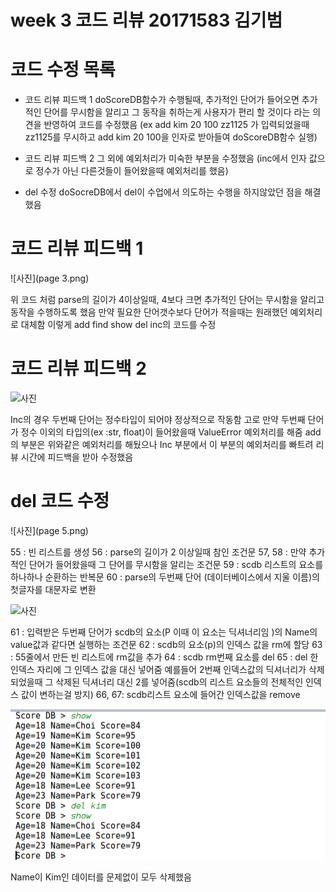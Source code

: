 # week 3 코드 리뷰 20171583 김기범





# 코드 수정 목록

* 코드 리뷰 피드백 1 
	doScoreDB함수가 수행될때, 추가적인 단어가 들어오면 추가적인 단어를 무시함을 알리고 
	그 동작을 취하는게 사용자가 편리 할 것이다 라는 의견을 반영하여 코드를 수정했음
	(ex add kim 20 100 zz1125 가 입력되었을때zz1125를 무시하고 add kim 20 100을 인자로 받아들여 	doScoreDB함수 실행) 

* 코드 리뷰 피드백 2
	그 외에 예외처리가 미숙한 부분을 수정했음
	(inc에서 인자 값으로 정수가 아닌 다른것들이 들어왔을때 예외처리를 했음)

* del 수정
	doSocreDB에서 del이 수업에서 의도하는 수행을 하지않았던 점을 해결했음


# 코드 리뷰 피드백 1

![사진](page 3.png)

위 코드 처럼 parse의 길이가 4이상일때, 4보다 크면 
추가적인 단어는 무시함을 알리고 동작을 수행하도록 했음
만약 필요한 단어갯수보다 단어가 적을때는
원래했던 예외처리로 대체함 
이렇게 add find show del inc의 코드를 수정

# 코드 리뷰 피드백 2

![사진](page4.png)

Inc의 경우 두번째 단어는 정수타입이 되어야 정상적으로 작동함
고로 만약 두번째 단어가 정수 이외의 타입의(ex :str, float)이 들어왔을때
ValueError 예외처리를 해줌 add의 부분은 위와같은 예외처리를 해뒀으나 
Inc 부분에서 이 부분의 예외처리를 빠트려 리뷰 시간에 피드백을 받아 수정했음 


# del 코드 수정 
![사진](page 5.png)

55 : 빈 리스트를 생성
56 : parse의 길이가 2 이상일때 참인 조건문
57, 58 : 만약 추가적인 단어가 들어왔을때 그 단어를 무시함을 알리는 조건문
59 : scdb 리스트의 요소를 하나하나 순환하는 반복문 
60 : parse의 두번째 단어 (데이터베이스에서 지울 이름)의 첫글자를 대문자로 변환

![사진](page6.png)

61 : 입력받은 두번째 단어가 scdb의 요소(P 이때 이 요소는 딕셔너리임 )의 Name의 value값과 같다면 
     실행하는 조건문
62 : scdb의 요소(p)의 인덱스 값을 rm에 할당
63 : 55줄에서 만든 빈 리스트에 rm값을 추가 
64 : scdb rm번째 요소를 del
65 : del 한 인덱스 자리에 그 인덱스 값을 대신 넣어줌 예를들어 2번째 인덱스값의 딕셔너리가 삭제되었을때
     그 삭제된 딕셔너리 대신 2를 넣어줌(scdb의 리스트 요소들의 전체적인  인덱스 값이 변하는걸 방지)
66, 67: scdb리스트 요소에 들어간 인덱스값을 remove

![사진](page7.png)

Name이 Kim인 데이터를 문제없이 모두 삭제했음

